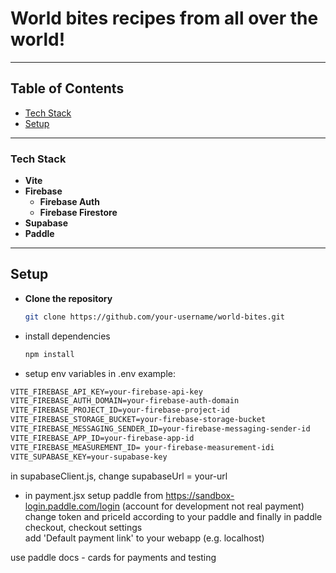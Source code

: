 # World bites recipes from all over the world!
---

## Table of Contents

- [Tech Stack](#tech-stack)
- [Setup](#setup)

---

### Tech Stack

- **Vite**
- **Firebase**
  - **Firebase Auth**
  - **Firebase Firestore**
- **Supabase**
- **Paddle**

---

## Setup

- **Clone the repository**  
   ```bash
   git clone https://github.com/your-username/world-bites.git
   ```
- install dependencies
  ```bash
  npm install
  ```
- setup env variables in .env
example:
```html
VITE_FIREBASE_API_KEY=your-firebase-api-key
VITE_FIREBASE_AUTH_DOMAIN=your-firebase-auth-domain
VITE_FIREBASE_PROJECT_ID=your-firebase-project-id
VITE_FIREBASE_STORAGE_BUCKET=your-firebase-storage-bucket
VITE_FIREBASE_MESSAGING_SENDER_ID=your-firebase-messaging-sender-id
VITE_FIREBASE_APP_ID=your-firebase-app-id
VITE_FIREBASE_MEASUREMENT_ID= your-firebase-measurement-idi
VITE_SUPABASE_KEY=your-supabase-key
```
in supabaseClient.js, change supabaseUrl = your-url

- in payment.jsx
setup paddle from https://sandbox-login.paddle.com/login (account for development not real payment)<br/>
change token and priceId according to your paddle and finally in paddle checkout, checkout settings <br/>
add 'Default payment link' to your webapp (e.g. localhost)

use paddle docs - cards for payments and testing



